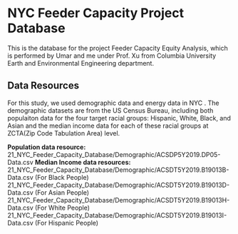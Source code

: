 # NYC Feeder Capacity Project Database

This is the database for the project Feeder Capacity Equity Analysis, which is performed by Umar and me under Prof. Xu from Columbia University Earth and Environmental Engineering department.

## Data Resources
For this study, we used demographic data and energy data in NYC . The demographic datasets are from the US Census Bureau, including both populaiton data for the four target racial groups: Hispanic, White, Black, and Asian and the median income data for each of these racial groups at ZCTA(Zip Code Tabulation Area) level. 

**Population data resource:**     21_NYC_Feeder_Capacity_Database/Demographic/ACSDP5Y2019.DP05-Data.csv
**Median Income data resources:** 21_NYC_Feeder_Capacity_Database/Demographic/ACSDT5Y2019.B19013B-Data.csv (For Black People)
                              21_NYC_Feeder_Capacity_Database/Demographic/ACSDT5Y2019.B19013D-Data.csv (For Asian People)
                              21_NYC_Feeder_Capacity_Database/Demographic/ACSDT5Y2019.B19013H-Data.csv (For White People)
                              21_NYC_Feeder_Capacity_Database/Demographic/ACSDT5Y2019.B19013I-Data.csv (For Hispanic People)
                              
